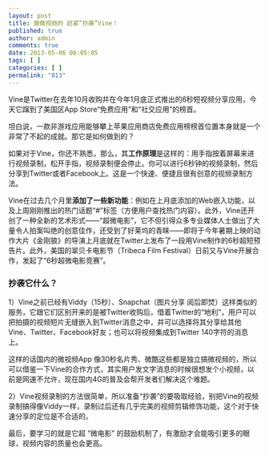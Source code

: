 ```yaml
---
layout: post
title: 做微视频的 赶紧“抄袭”Vine！
published: true
author: admin
comments: true
date: 2013-05-06 06:05:05
tags: [ ]
categories: [ ]
permalink: "813"
---
```

Vine是Twitter在去年10月收购并在今年1月底正式推出的6秒短视频分享应用，今天它蹿到了美国区App Store“免费应用”和“社交应用”的榜首。

坦白说，一款非游戏应用能够攀上苹果应用商店免费应用榜榜首位置本身就是一个非常了不起的成就。那它是如何做到的？

如果对于Vine，你还不熟悉，那么，其**工作原理**是这样的：用手指按着屏幕来进行视频录制，松开手指，视频录制便会停止。你可以进行6秒钟的视频录制，然后分享到Twitter或者Facebook上。这是一个快速、便捷且很有创意的视频录制方法。

Vine在过去几个月里**添加了一些新功能**：例如在上月底添加的Web嵌入功能，以及上周刚刚推出的热门话题“#”标签（方便用户查找热门内容）。此外，Vine还开创了一种全新的艺术形式——“超微电影”，它不但引得众多专业媒体人士做出了大量令人拍案叫绝的创意佳作，还受到了好莱坞的青睐——即将于今年暑期上映的动作大片《金刚狼》的导演上月底就在Twitter上发布了一段用Vine制作的6秒超短预告片。此外，美国的翠贝卡电影节（Tribeca Film Festival）日前又与Vine开展合作，发起了“6秒超微电影竞赛”。



### 抄袭它什么？

1）Vine之前已经有Viddy（15秒）、Snapchat（图片分享 阅后即焚）这样类似的服务，它跟它们区别开来的是被Twitter收购后，借着Twitter的“地利”，用户可以把拍摄的视频短片无缝嵌入到Twitter消息之中，并可以选择将其分享给其他Vine、Twitter、Facebook好友；也可以将视频集成到Twitter 140字符的消息上。

这样的话国内的微视频App 像30秒名片秀、微酷这些都是独立搞微视频的，所以可以借鉴一下Vine的合作方式，其实用户发文字消息的时候很想发个小视频，以前是网速不允许，现在国内4G的普及会帮开发者们解决这个难题。

2）Vine视频录制的方法很简单，所以准备“抄袭”的要吸取经验，别把Vine的视频录制搞得像Viddy一样，录制过后还有几乎完美的视频剪辑修饰功能，这个对于快速分享的定位是不合适的。

最后，要学习的就是它超 “微电影” 的鼓励机制了，有激励才会能吸引更多的眼球，视频内容的质量也会更高。